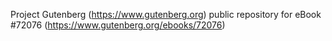 Project Gutenberg (https://www.gutenberg.org) public repository
for eBook #72076 (https://www.gutenberg.org/ebooks/72076)
